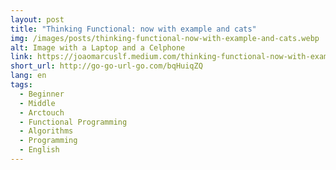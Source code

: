 ```yaml
---
layout: post
title: "Thinking Functional: now with example and cats"
img: /images/posts/thinking-functional-now-with-example-and-cats.webp
alt: Image with a Laptop and a Celphone
link: https://joaomarcuslf.medium.com/thinking-functional-now-with-example-and-cats-8b9c2478b9af
short_url: http://go-go-url-go.com/bqHuiqZQ
lang: en
tags:
  - Beginner
  - Middle
  - Arctouch
  - Functional Programming
  - Algorithms
  - Programming
  - English
---
```

